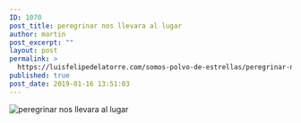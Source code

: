 ```yaml
---
ID: 1070
post_title: peregrinar nos llevara al lugar
author: martin
post_excerpt: ""
layout: post
permalink: >
  https://luisfelipedelatorre.com/somos-polvo-de-estrellas/peregrinar-nos-llevara-al-lugar/
published: true
post_date: 2019-01-16 13:51:03
---
```

<p><img src="https://luisfelipedelatorre.com/wp-content/uploads/2019/01/peregrinar-nos-llevara-al-lugar-1024x766.jpg" alt="peregrinar nos llevara al lugar"/></p>
